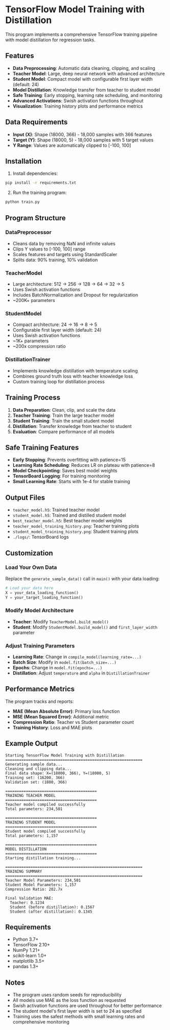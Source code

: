 # TensorFlow Model Training with Distillation

This program implements a comprehensive TensorFlow training pipeline with model distillation for regression tasks.

## Features

- **Data Preprocessing**: Automatic data cleaning, clipping, and scaling
- **Teacher Model**: Large, deep neural network with advanced architecture
- **Student Model**: Compact model with configurable first layer width (default: 24)
- **Model Distillation**: Knowledge transfer from teacher to student model
- **Safe Training**: Early stopping, learning rate scheduling, and monitoring
- **Advanced Activations**: Swish activation functions throughout
- **Visualization**: Training history plots and performance metrics

## Data Requirements

- **Input (X)**: Shape (18000, 366) - 18,000 samples with 366 features
- **Target (Y)**: Shape (18000, 5) - 18,000 samples with 5 target values
- **Y Range**: Values are automatically clipped to [-100, 100]

## Installation

1. Install dependencies:
```bash
pip install -r requirements.txt
```

2. Run the training program:
```bash
python train.py
```

## Program Structure

### DataPreprocessor
- Cleans data by removing NaN and infinite values
- Clips Y values to [-100, 100] range
- Scales features and targets using StandardScaler
- Splits data: 90% training, 10% validation

### TeacherModel
- Large architecture: 512 → 256 → 128 → 64 → 32 → 5
- Uses Swish activation functions
- Includes BatchNormalization and Dropout for regularization
- ~200K+ parameters

### StudentModel
- Compact architecture: 24 → 16 → 8 → 5
- Configurable first layer width (default: 24)
- Uses Swish activation functions
- ~1K+ parameters
- ~200x compression ratio

### DistillationTrainer
- Implements knowledge distillation with temperature scaling
- Combines ground truth loss with teacher knowledge loss
- Custom training loop for distillation process

## Training Process

1. **Data Preparation**: Clean, clip, and scale the data
2. **Teacher Training**: Train the large teacher model
3. **Student Training**: Train the small student model
4. **Distillation**: Transfer knowledge from teacher to student
5. **Evaluation**: Compare performance of all models

## Safe Training Features

- **Early Stopping**: Prevents overfitting with patience=15
- **Learning Rate Scheduling**: Reduces LR on plateau with patience=8
- **Model Checkpointing**: Saves best model weights
- **TensorBoard Logging**: For training monitoring
- **Small Learning Rate**: Starts with 1e-4 for stable training

## Output Files

- `teacher_model.h5`: Trained teacher model
- `student_model.h5`: Trained and distilled student model
- `best_teacher_model.h5`: Best teacher model weights
- `teacher_model_training_history.png`: Teacher training plots
- `student_model_training_history.png`: Student training plots
- `./logs/`: TensorBoard logs

## Customization

### Load Your Own Data
Replace the `generate_sample_data()` call in `main()` with your data loading:

```python
# Load your data here
X = your_data_loading_function()
Y = your_target_loading_function()
```

### Modify Model Architecture
- **Teacher**: Modify `TeacherModel.build_model()`
- **Student**: Modify `StudentModel.build_model()` and `first_layer_width` parameter

### Adjust Training Parameters
- **Learning Rate**: Change in `compile_model(learning_rate=...)`
- **Batch Size**: Modify in `model.fit(batch_size=...)`
- **Epochs**: Change in `model.fit(epochs=...)`
- **Distillation**: Adjust `temperature` and `alpha` in `DistillationTrainer`

## Performance Metrics

The program tracks and reports:
- **MAE (Mean Absolute Error)**: Primary loss function
- **MSE (Mean Squared Error)**: Additional metric
- **Compression Ratio**: Teacher vs Student parameter count
- **Training History**: Loss and MAE plots

## Example Output

```
Starting TensorFlow Model Training with Distillation
============================================================
Generating sample data...
Cleaning and clipping data...
Final data shape: X=(18000, 366), Y=(18000, 5)
Training set: (16200, 366)
Validation set: (1800, 366)

========================================
TRAINING TEACHER MODEL
========================================
Teacher model compiled successfully
Total parameters: 234,501

========================================
TRAINING STUDENT MODEL
========================================
Student model compiled successfully
Total parameters: 1,157

========================================
MODEL DISTILLATION
========================================
Starting distillation training...

============================================================
TRAINING SUMMARY
============================================================
Teacher Model Parameters: 234,501
Student Model Parameters: 1,157
Compression Ratio: 202.7x

Final Validation MAE:
  Teacher: 0.1234
  Student (before distillation): 0.1567
  Student (after distillation): 0.1345
```

## Requirements

- Python 3.7+
- TensorFlow 2.10+
- NumPy 1.21+
- scikit-learn 1.0+
- matplotlib 3.5+
- pandas 1.3+

## Notes

- The program uses random seeds for reproducibility
- All models use MAE as the loss function as requested
- Swish activation functions are used throughout for better performance
- The student model's first layer width is set to 24 as specified
- Training uses the safest methods with small learning rates and comprehensive monitoring 
